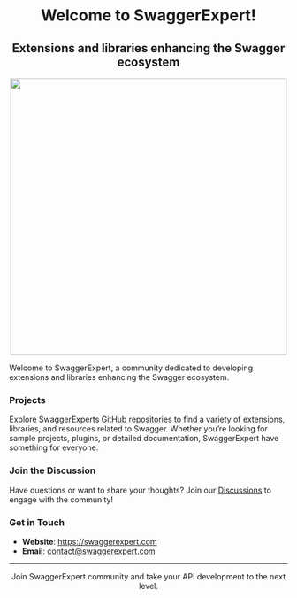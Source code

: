 <div align="center">
    <h1>Welcome to SwaggerExpert!</h1>
    <h2>Extensions and libraries enhancing the Swagger ecosystem</h2>
    <img src="https://github.com/swaggerexpert/.github/assets/193286/beb92e81-2b1b-4592-b6f4-325bf67ad44a" width="500"  />
<!--     <p> <i>Providing insights and solutions for Swagger tools.</i> </p> -->
</div>

<!-- Welcome to SwaggerExpert, your go-to source for expert guidance, comprehensive solutions for Swagger open source tools, and a vibrant community dedicated to developing extensions and enhancing the Swagger ecosystem.
With more than four years of experience as a maintainer of Swagger tools, I am dedicated to helping developers and organizations effectively utilize and master Swagger for their API development needs.
-->

Welcome to SwaggerExpert, a community dedicated to developing extensions and libraries enhancing the Swagger ecosystem. 


<!-- SwaggerExpert extensions and libraries are mostly related to: --


<!-- With more than four years of experience as a maintainer of Swagger tools, I am dedicated to helping developers and organizations effectively utilize and master Swagger for their API development needs. -->


<!--
### About Me

At SwaggerExpert, I pride myself on my deep knowledge and hands-on experience with Swagger tools. My mission is to empower developers and organizations with the best practices, tools, and support to streamline API development and ensure high-quality API design and documentation.
-->

<!--
- [SwaggerUI](https://github.com/swagger-api/swagger-ui): Enhance your API documentation with interactive and user-friendly interfaces.
- [SwaggerEditor](https://github.com/swagger-api/swagger-editor): Simplify API design and documentation with powerful, easy-to-use tools.
- [SwaggerClient](https://github.com/swagger-api/swagger-js): Connect to swagger-enabled APIs via browser or Node.js
- [ApiDOM](https://github.com/swagger-api/apidom): ApiDOM standardizes the parsing, manipulation, and generation of API definitions across formats (and much more)
-->

<!--
### What I Offer

- **Consulting Services**: Personalized consulting to address your specific needs and challenges with Swagger tools.
- **Training and Workshops**: Hands-on training sessions to help your team master Swagger tools and best practices.
- **Support and Maintenance**: Ongoing support to ensure your Swagger tools are up-to-date and functioning optimally.
- **Custom Implementations**: Tailored solutions to integrate Swagger tools into your existing workflow. 
-->

### Projects

Explore SwaggerExperts [GitHub repositories](https://github.com/orgs/swaggerexpert/repositories) to find a variety of extensions, libraries, and resources related to Swagger. 
Whether you’re looking for sample projects, plugins, or detailed documentation, SwaggerExpert have something for everyone.

### Join the Discussion

Have questions or want to share your thoughts? Join our [Discussions](https://github.com/orgs/swaggerexpert/discussions) to engage with the community!

### Get in Touch

<!-- I am here to help you make the most out of Swagger tools. If you have any questions, need support, or are interested in my consulting services, please reach out to me. -->

- **Website**: https://swaggerexpert.com
- **Email**: contact@swaggerexpert.com

---

<div align="center">
  <p>Join SwaggerExpert community and take your API development to the next level.</p>
</div>
